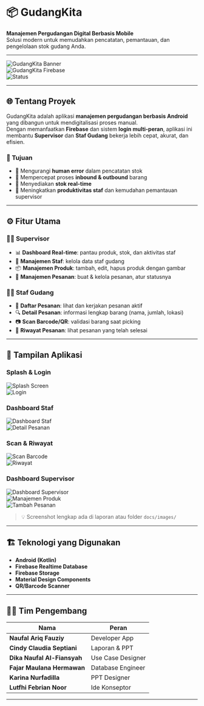 # 📦 GudangKita  
**Manajemen Pergudangan Digital Berbasis Mobile**  
Solusi modern untuk memudahkan pencatatan, pemantauan, dan pengelolaan stok gudang Anda.  

---

![GudangKita Banner](https://img.shields.io/badge/Android-Kotlin-green?style=for-the-badge&logo=android)  
![GudangKita Firebase](https://img.shields.io/badge/Firebase-RealtimeDB-orange?style=for-the-badge&logo=firebase)  
![Status](https://img.shields.io/badge/Status-Completed-blue?style=for-the-badge)  

---

## 🌐 Tentang Proyek
GudangKita adalah aplikasi **manajemen pergudangan berbasis Android** yang dibangun untuk mendigitalisasi proses manual.  
Dengan memanfaatkan **Firebase** dan sistem **login multi-peran**, aplikasi ini membantu **Supervisor** dan **Staf Gudang** bekerja lebih cepat, akurat, dan efisien.

### 🎯 Tujuan
- 🔹 Mengurangi **human error** dalam pencatatan stok  
- 🔹 Mempercepat proses **inbound & outbound** barang  
- 🔹 Menyediakan **stok real-time**  
- 🔹 Meningkatkan **produktivitas staf** dan kemudahan pemantauan supervisor  

---

## ⚙️ Fitur Utama

### 👨‍💼 Supervisor
- 📊 **Dashboard Real-time**: pantau produk, stok, dan aktivitas staf  
- 👥 **Manajemen Staf**: kelola data staf gudang  
- 📦 **Manajemen Produk**: tambah, edit, hapus produk dengan gambar  
- 📑 **Manajemen Pesanan**: buat & kelola pesanan, atur statusnya  

### 👷‍♂️ Staf Gudang
- 📝 **Daftar Pesanan**: lihat dan kerjakan pesanan aktif  
- 🔍 **Detail Pesanan**: informasi lengkap barang (nama, jumlah, lokasi)  
- 📷 **Scan Barcode/QR**: validasi barang saat picking  
- 📜 **Riwayat Pesanan**: lihat pesanan yang telah selesai  

---

## 📱 Tampilan Aplikasi

### Splash & Login
![Splash Screen](https://github.com/user-attachments/assets/5c1a6cc3-85ff-4fb5-b076-7eff41276f74)  
![Login](https://github.com/user-attachments/assets/873609ff-2819-4e83-bc78-a345667dcd29)

### Dashboard Staf
![Dashboard Staf](docs/images/dashboard_staff.png)  
![Detail Pesanan](docs/images/detail_pesanan.png)  

### Scan & Riwayat
![Scan Barcode](docs/images/scan.png)  
![Riwayat](docs/images/riwayat.png)  

### Dashboard Supervisor
![Dashboard Supervisor](docs/images/dashboard_supervisor.png)  
![Manajemen Produk](docs/images/produk.png)  
![Tambah Pesanan](docs/images/tambah_pesanan.png)  

> 💡 Screenshot lengkap ada di laporan atau folder `docs/images/`

---

## 🏗️ Teknologi yang Digunakan
- **Android (Kotlin)**
- **Firebase Realtime Database**
- **Firebase Storage**
- **Material Design Components**
- **QR/Barcode Scanner**

---

## 👩‍💻 Tim Pengembang

| Nama                     | Peran                     |
|---------------------------|---------------------------|
| **Naufal Ariq Fauziy**   | Developer App             |
| **Cindy Claudia Septiani** | Laporan & PPT           |
| **Dika Naufal Al-Fiansyah** | Use Case Designer      |
| **Fajar Maulana Hermawan** | Database Engineer       |
| **Karina Nurfadilla**     | PPT Designer             |
| **Lutfhi Febrian Noor**   | Ide Konseptor            |

---


